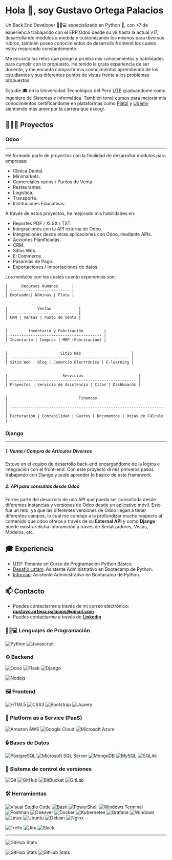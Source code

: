 # Hola 👋, soy Gustavo Ortega Palacios

Un Back End Developer 🧑🏻💻 especializado en Python 🐍, con +7 de experiencia trabajando con el ERP Odoo desde su v8 hasta la actual v17, desarrollando módulos a medida y customizando los mismos para diversos rubros, también poseo conocimientos de desarrollo frontend los cuales estoy mejorando constantemente.

Me encanta los retos que pongn a prueba mis conocimientos y habilidades para cumplir con lo propuesto. He tenido la grata experiencia de ser docente, y me encanta compartir mis conocimientos aprendiendo de los estudiantes y sus diferentes puntos de vistas frente a los problemas propuestos.

Estudié 🎓 en la Universidad Tecnológica del Perú [UTP](https://www.utp.edu.pe/?utm_source=google&utm_medium=cpc&utm_campaign=performance_todas_search_trafico_lima-provincias_aon_utp&utm_term=todas_lima-provincias_kw-exacta-utp&utm_content=rsa&gad_source=1&gclid=Cj0KCQjw-ai0BhDPARIsAB6hmP7AaRbTIheusut0pACHtxr6RKZcCpKjw-ahPUzQ072u17Smr2tMVicaAkq2EALw_wcB) graduandome como Ingeniero de Sistemas e informática. También tomé cursos para mejorar mis conocimientos certificandome en plataformas como [Platzi](https://platzi.com) y [Udemy](https://www.udemy.com) sientiendo más amor por la carrera que escogí.

## 👨🏻‍💻 Proyectos

### Odoo
---

He formado parte de proyectos con la finalidad de desarrollar módulos para empresas:
- Clínica Dental.
- Minimarkets.
- Comerciales varios / Puntos de Venta.
- Restaurantes.
- Logística.
- Transporte.
- Instituciones Educativas.

A través de estos proyectos, he mejorado mis habilidades en:
- Reportes PDF / XLSX / TXT.
- Integraciones con la API externa de Odoo.
- Integraciones desde otras aplicaciones con Odoo, mediante APIs.
- Acciones Planificadas.
- CRM.
- Sitios Web.
- E-Commerce.
- Pasarelas de Pago.
- Exportaciones / Importaciones de datos.

Los módulos con los cuales cuento experiencia son:
```
|      Recursos Humanos      |
| -------------------------- |
| Empleados| Nóminas | Flota |


|             Ventas            |
| ----------------------------- |
| CRM | Ventas | Punto de Venta |


|         Inventario y Fabricación         |
| ---------------------------------------- |
| Inventario | Compras | MRP (Fabricación) |


|                       Sitio Web                      |
| ---------------------------------------------------- |
| Sitio Web | Blog | Comercio Electrónico | E-learning |


|                        Servicios                        |
| ------------------------------------------------------- |
| Proyectos | Servicio de Asistencia | Citas | Dashboards |


|                               Finanzas                              |
| ------------------------------------------------------------------- |
| Facturación | Contabilidad | Gastos | Documentos | Hojas de Cálculo |
```

### Django
---
##### 1. Venta / Compra de Articulos Diversos
Estuve en el equipo de desarrollo back-end encargandome de la lógica e integración con el front-end. Con este proyecto di mis primeros pasos trabajando con Django y pude aprender lo básico de este framework.

##### 2. API para consultas desde Odoo
Forme parte del desarrollo de una API que pueda ser consultada desde diferentes instancias y versiones de Odoo desde un aplicativo móvil. Esto fue un reto, ya que las diferentes versiones de Odoo llegan a tener diferentes campos, lo cual me condujo a la profundizar mucho respecto al contenido que odoo ofrece a través de su **External API** y como **Django** puede mostrar dicha inforamción a través de Serializadores, Vistas, Modelos, etc.

## 🎓 Experiencia

- [UTP](https://utp.edu.pe/): Ponente en Curso de Programación Python Básico.
- [Desafío Latam](https://www.desafiolatam.com/): Asistente Administrativo en Bootacamp de Python.
- [Inforcap](https://inforcap.cl/): Asistente Administrativo en Bootacamp de Python.

## 📫 Contacto

- Puedes contactarme a través de mi correo electrónico: **gustavo.ortega.palacios@gmail.com**
- Puedes contactarme a través de **[Linkedin](https://www.linkedin.com/in/gustavo-ortega-palacios-b80843169/)**

### 🧑🏻💻 Lenguajes de Programación
![Python](https://img.shields.io/badge/python-3670A0?style=for-the-badge&logo=python&logoColor=ffdd54) ![Javascript](https://img.shields.io/badge/Javascript-323330?style=for-the-badge&logo=javascript&logoColor=F7DF1E)

### ⚙ Backend

 ![Odoo](https://img.shields.io/badge/Odoo-714B67?style=for-the-badge&logo=odoo&logoColor=white) ![Flask](https://img.shields.io/badge/Flask-000000?style=for-the-badge&logo=flask&logoColor=white) ![Django](https://img.shields.io/badge/Django-092E20?style=for-the-badge&logo=django&logoColor=white)

![Nodejs](https://img.shields.io/badge/Node.js-43853D?style=for-the-badge&logo=node.js&logoColor=white)

### 🖼 Frontend

![HTML5](https://img.shields.io/badge/HTML5-E34F26?style=for-the-badge&logo=html5&logoColor=white) ![CSS3](https://img.shields.io/badge/CSS3-1572B6?style=for-the-badge&logo=css3&logoColor=white) ![Bootstrap](https://img.shields.io/badge/Bootstrap-563D7C?style=for-the-badge&logo=bootstrap&logoColor=white) ![Jquery](https://img.shields.io/badge/jQuery-0769AD?style=for-the-badge&logo=jquery&logoColor=white)



### 📎 Platform as a Service (PaaS)
![Amazon AWS](https://img.shields.io/badge/Amazon_AWS-232F3E?style=for-the-badge&logo=amazon-aws&logoColor=white) ![Google Cloud](https://img.shields.io/badge/Google_Cloud-4285F4?style=for-the-badge&logo=google-cloud&logoColor=white) ![Microsoft Azure](https://img.shields.io/badge/Microsoft_Azure-0089D6?style=for-the-badge&logo=microsoft-azure&logoColor=white)

### 🔒 Bases de Datos

![PostgreSQL](https://img.shields.io/badge/PostgreSQL-316192?style=for-the-badge&logo=postgresql&logoColor=white) ![Microsoft SQL Server](https://img.shields.io/badge/Microsoft_SQL_Server-CC2927?style=for-the-badge&logo=microsoft-sql-server&logoColor=white) ![MongoDB](https://img.shields.io/badge/MongoDB-%234ea94b.svg?style=for-the-badge&logo=mongodb&logoColor=white) ![MySQL](https://img.shields.io/badge/mysql-4479A1.svg?style=for-the-badge&logo=mysql&logoColor=white) ![SQLite](https://img.shields.io/badge/sqlite-%2307405e.svg?style=for-the-badge&logo=sqlite&logoColor=white) 

### 📝 Sistema de control de versiones

![Git](https://img.shields.io/badge/git-%23F05033.svg?style=for-the-badge&logo=git&logoColor=white) ![GitHub](https://img.shields.io/badge/github-%23121011.svg?style=for-the-badge&logo=github&logoColor=white) ![BitBucket](https://img.shields.io/badge/Bitbucket-0747a6?style=for-the-badge&logo=bitbucket&logoColor=white) ![GitLab](https://img.shields.io/badge/GitLab-330F63?style=for-the-badge&logo=gitlab&logoColor=white)

### 🛠 Herramientas

![Visual Studio Code](https://img.shields.io/badge/Visual%20Studio%20Code-007ACC?style=for-the-badge&logo=visual-studio-code&logoColor=white) ![Bash](https://img.shields.io/badge/Bash-121011?style=for-the-badge&logo=gnu-bash&logoColor=white) ![PowerShell](https://img.shields.io/badge/PowerShell-%235391FE.svg?style=for-the-badge&logo=powershell&logoColor=white) ![Windows Terminal](https://img.shields.io/badge/Windows%20Terminal-%234D4D4D.svg?style=for-the-badge&logo=windows-terminal&logoColor=white) ![Postman](https://img.shields.io/badge/Postman-FF6C37?style=for-the-badge&logo=postman&logoColor=white) ![Dbeaver](https://img.shields.io/badge/DBeaver-EE0000?style=for-the-badge&logo=dbeaver&logoColor=white) ![Docker](https://img.shields.io/badge/docker-%230db7ed.svg?style=for-the-badge&logo=docker&logoColor=white) ![Kubernetes](https://img.shields.io/badge/kubernetes-%23326ce5.svg?style=for-the-badge&logo=kubernetes&logoColor=white) ![Grafana](https://img.shields.io/badge/grafana-%23F46800.svg?style=for-the-badge&logo=grafana&logoColor=white) ![Windows](https://img.shields.io/badge/Windows-0078D6?style=for-the-badge&logo=windows&logoColor=white) ![Linux](https://img.shields.io/badge/Linux-FCC624?style=for-the-badge&logo=linux&logoColor=black) ![Ubuntu](https://img.shields.io/badge/Ubuntu-E95420?style=for-the-badge&logo=ubuntu&logoColor=white) ![Debian](https://img.shields.io/badge/Debian-A81D33?style=for-the-badge&logo=debian&logoColor=white) ![Nginx](https://img.shields.io/badge/nginx-%23009639.svg?style=for-the-badge&logo=nginx&logoColor=white)

![Trello](https://img.shields.io/badge/Trello-0052CC?style=for-the-badge&logo=trello&logoColor=white) ![Jira](https://img.shields.io/badge/Jira-0052CC?style=for-the-badge&logo=Jira&logoColor=white) ![Slack](https://img.shields.io/badge/Slack-4A154B?style=for-the-badge&logo=slack&logoColor=white)

<hr>

![GitHub Stats](https://github-readme-stats.vercel.app/api/top-langs/?username=gortega1211&theme=merko&show_icons=true&hide_border=true&layout=compact)

![GitHub Stats](https://github-readme-stats.vercel.app/api?username=gortega1211&theme=merko&show_icons=true&hide_border=true&count_private=true) ![GitHub Stats](https://github-readme-streak-stats.herokuapp.com/?user=gortega1211&theme=merko&hide_border=true)

